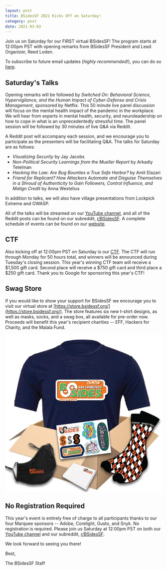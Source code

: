 ```yaml
---
layout: post
title: BSidesSF 2021 Kicks Off on Saturday!
category: post
date: 2021-03-03
---
```


Join us on Saturday for our FIRST virtual BSidesSF! The program starts at 12:00pm PST with opening remarks from BSidesSF President and Lead Organizer, Reed Loden.

To subscribe to future email updates (_highly recommended!_), you can do so [here](/subscribe.html).

## Saturday's Talks

Opening remarks will be followed by _Switched On: Behavioral Science, Hypervigilance, and the Human Impact of Cyber-Defense and Crisis Management_, sponsored by Netflix. This 50 minute live panel discussion will focus on the mental health impact of the pandemic in the workplace. We will hear from experts in mental health, security, and neuroleadership on how to cope in what is an unprecedentedly stressful time. The panel session will be followed by 30 minutes of live Q&A via Reddit.

A Reddit post will accompany each session, and we encourage you to participate as the presenters will be facilitating Q&A. The talks for Saturday are as follows:

* _Visualizing Security_ by Jay Jacobs
* _Non-Political Security Learnings from the Mueller Report_ by Arkadiy Tetelman
* _Hacking the Law: Are Bug Bounties a True Safe Harbor?_ by Amit Elazari
* _Friend for Replicant? How Attackers Automate and Disguise Themselves in a Shroud of Authenticity to Gain Followers, Control Influence, and Malign Credit_ by Anna Westelius

In addition to talks, we will also have village presentations from Lockpick Extreme and OWASP.

All of the talks will be streamed on our [YouTube channel](https://www.youtube.com/playlist?list=PLbZzXF2qC3RvWn6Nne_Jj8IkLXZP3tgE6), and all of the Reddit posts can be found on our subreddit, [r/BSidesSF](https://www.reddit.com/r/BSidesSF/). A complete schedule of events can be found on our [website](/schedule).

## CTF

Also kicking off at 12:00pm PST on Saturday is our [CTF](https://ctf.bsidessf.net). The CTF will run through Monday for 50 hours total, and winners will be announced during Tuesday's closing session. This year's winning CTF team will receive a $1,500 gift card. Second place will receive a $750 gift card and third place a $250 gift card. Thank you to Google for sponsoring this year's CTF!

## Swag Store

If you would like to show your support for BSidesSF we encourage you to visit our virtual store at [https://store.bsidessf.org/](https://store.bsidessf.org/). The store features six new t-shirt designs, as well as masks, socks, and a swag box, all available for pre-order now. Proceeds will benefit this year's recipient charities -- EFF, Hackers for Charity, and the Malala Fund.

[![BSidesSF 2021 SwagBox](/images/posts_2021/swagbox.jpg "BSidesSF 2021 SwagBox")](https://store.bsidessf.org/)

## No Registration Required

This year's event is entirely free of charge to all participants thanks to our four Marquee sponsors -- Adobe, Corelight, Gusto, and Snyk. No registration is required. Please join us Saturday at 12:00pm PST on both our [YouTube channel](https://www.youtube.com/playlist?list=PLbZzXF2qC3RvWn6Nne_Jj8IkLXZP3tgE6) and our subreddit, [r/BSidesSF](https://www.reddit.com/r/BSidesSF/).

We look forward to seeing you there!

Best,

The BSidesSF Staff
